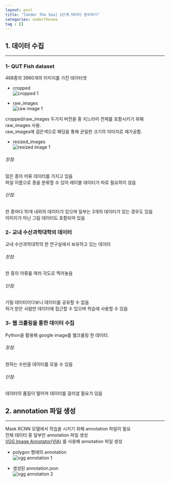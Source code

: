 ```yaml
---
layout: post
title: "[Under The Sea] 1단계.데이터 준비하기"
categories: underthesea
tag : []
---
```


## 1. 데이터 수집
---

### 1- QUT Fish dataset 

468종의 3960개의 이미지를 가진 데이터셋<br>
- cropped<br>
![cropped 1](https://krispedia.github.io/assets/images/qut_data_cropped.jpg)<br>

- raw_images<br>
![raw image 1](https://krispedia.github.io/assets/images/qut_data_raw.jpg)<br>

cropped/raw_images 두가지 버전을 중 지느러미 전체를 포함시키기 위해 raw_images 사용.<br> 
raw_images에 검은색으로 패딩을 통해 균일한 크기의 이미지로 재가공함.<br>

- resized_images<br>
![resized image 1](https://krispedia.github.io/assets/images/qut_data_resized.jpg)<br>

###### 장점:
많은 종의 어류 데이터를 가지고 있음<br>
파일 이름으로 종을 분류할 수 있어 레이블 데이터가 따로 필요하지 않음<br>

###### 단점:
한 종마다 10개 내외의 데이터가 있으며 일부는 3개의 데이터가 있는 경우도 있음 <br>
이미지가 아닌 그림 데이터도 포함되어 있음<br>

### 2- 교내 수산과학대학의 데이터<br>

교내 수산과학대학의 한 연구실에서 보유하고 있는 데이터<br>

###### 장점:
한 종의 어류를 여러 각도로 찍어놓음<br>

###### 단점:
기밀 데이터이다보니 데이터를 공유할 수 없음<br>
허가 받은 사람만 데이터에 접근할 수 있으며 학습에 사용할 수 있음<br>

### 3- 웹 크롤링을 통한 데이터 수집 

Python을 활용해 google image를 웹크롤링 한 데이터.<br>

###### 장점: 
원하는 수만큼 데이터를 모을 수 있음<br>

###### 단점:
데이터의 품질이 떨어져 데이터를 걸러낼 필요가 있음<br>

## 2. annotation 파일 생성
---
Mask RCNN 모델에서 학습을 시키기 위해 annotation 파일이 필요<br>
전체 데이터 중 일부만 annotation 파일 생성<br>
[VGG Image Annotator(VIA)](https://www.robots.ox.ac.uk/~vgg/software/via/) 를 사용해 annotation 파일 생성<br>

- polygon 형태의 annotation<br>
![vgg annotation 1](https://krispedia.github.io/assets/images/underthesea_vgg_img.jpg)<br>

- 생성된 annotation.json<br>
![vgg annotation 2](https://krispedia.github.io/assets/images/underthesea_vgg_anno.jpg)<br>

